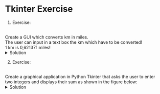 # Tkinter Exercise

1. Exercise:
<br>
Create a GUI which converts km in miles.
<br>
The user can input in a text box the km which have to be converted!
<br>
1 km is 0,621371 miles!

<details>
 <summary>Solution</summary>

```python
import tkinter as tk

root = tk.Tk()
root.title("Length Converter")
root.config(padx=20, pady=20)


# ---------------------------------------------------- #


# Functions
def convert():
    km = float(km_input.get())  # Returns a string, we have to convert it with float
    miles = km * 0.621
    miles_result_label.config(text=f"{miles}")  # Here we have to add a string to the text parameter


# ---------------------------------------------------- #
# 1. Create all widgets
# 2. Use grid to lay out the widgets
# 3. Change the input size
# 4. Add padding
# 5. Create function to convert km to miles
# 6 Add to the button the command parameter
# In future you can try to catch errors in this program, what happens when you enter letters?
# Input box
km_input = tk.Entry(width=7)
km_input.grid(column=1, row=0)
# Show km
km_label = tk.Label(text="km")
km_label.grid(column=2, row=0)
# Label for information
is_equal_label = tk.Label(text="is equal to")
is_equal_label.grid(column=0, row=1)
# Output label
miles_result_label = tk.Label(text="0")
miles_result_label.grid(column=1, row=1)
# Show miles
miles_label = tk.Label(text="miles")
miles_label.grid(column=2, row=1)
# Button for calculation
calc_button = tk.Button(text="Calculate", command=convert)
calc_button.grid(column=1, row=2)
# ---------------------------------------------------- #
root.mainloop()
  
```
  
</details>

2. Exercise:
<br>
Create a graphical application in Python Tkinter that asks the user to enter two integers and displays their sum as shown in the figure below:

<details>
 <summary>Solution</summary>

```python
import tkinter as tk

root = tk.Tk()
root.title("Calculation")
root.config(padx=20, pady=20)
# Prevent the user to resize the window
root.resizable(False, False)

# ---------------------------------------------------- #


# Functions
def calc():
    m_value = float(input_m.get())
    n_value = float(input_n.get())
    sum_value = n_value + m_value
    result.config(text=f"{sum_value}")


# ---------------------------------------------------- #
# Label for description (columnspan: Set the number of adjacent columns that the widget can span.)
description_label = tk.Label(text="Enter a value for M and N for addition.")
description_label.grid(column=0, row=4, columnspan=2, pady=20)
# Label for value M
label_m = tk.Label(text="Enter the value of M:")
label_m.grid(column=0, row=0)
# Label for value N
label_n = tk.Label(text="Enter the value of N:")
label_n.grid(column=0, row=1)
# Input box for M
input_m = tk.Entry()
input_m.grid(column=1, row=0)
# Input box for N
input_n = tk.Entry()
input_n.grid(column=1, row=1)
# Label to display the result
result = tk.Label(text="")
result.grid(column=1, row=2)
# Button for calculation
calc_button = tk.Button(text="Calculate", command=calc)
calc_button.grid(column=1, row=3)
# ---------------------------------------------------- #
root.mainloop()


```
  
</details>

